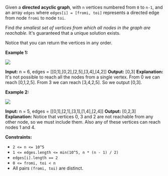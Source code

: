 
Given a **directed acyclic graph**, with `n` vertices numbered from `0` to `n-1`, and an array `edges` where `edges[i] = [fromi, toi]` represents a directed edge from node `fromi` to node `toi`.

Find  _the smallest set of vertices from which all nodes in the graph are reachable_. It's guaranteed that a unique solution exists.

Notice that you can return the vertices in any order.

**Example 1:**

![](https://assets.leetcode.com/uploads/2020/07/07/untitled22.png)

**Input:** n = 6, edges = [[0,1],[0,2],[2,5],[3,4],[4,2]]
**Output:** [0,3]
**Explanation:** It's not possible to reach all the nodes from a single vertex. From 0 we can reach [0,1,2,5]. From 3 we can reach [3,4,2,5]. So we output [0,3].

**Example 2:**

![](https://assets.leetcode.com/uploads/2020/07/07/untitled.png)

**Input:** n = 5, edges = [[0,1],[2,1],[3,1],[1,4],[2,4]]
**Output:** [0,2,3]
**Explanation:** Notice that vertices 0, 3 and 2 are not reachable from any other node, so we must include them. Also any of these vertices can reach nodes 1 and 4.

**Constraints:**

-   `2 <= n <= 10^5`
-   `1 <= edges.length <= min(10^5, n * (n - 1) / 2)`
-   `edges[i].length == 2`
-   `0 <= fromi, toi < n`
-   All pairs  `(fromi, toi)`  are distinct.